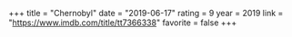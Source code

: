 +++
title = "Chernobyl"
date = "2019-06-17"
rating = 9
year = 2019
link = "https://www.imdb.com/title/tt7366338"
favorite = false
+++
